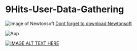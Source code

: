 # 9Hits-User-Data-Gathering

![Image of Newtonsoft](https://www.newtonsoft.com/content/images/twitterlogo.png)
[Dont forget to download Newtonsoft](https://www.newtonsoft.com)

![App](https://cdn.discordapp.com/attachments/627627866754121741/754121698239840336/bYPFhp6KHf.png)

[![IMAGE ALT TEXT HERE](http://img.youtube.com/vi/nL4mkjMvLkU/0.jpg)](http://www.youtube.com/watch?v=nL4mkjMvLkU)
